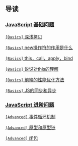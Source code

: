 ## 导读
### [JavaScript 基础问题](/FrontEnd/Basic/)
[`[Basics]` 深浅拷贝](FrontEnd/Basic/copy.md)

[`[Basics]` new操作符的作用是什么](FrontEnd/Basic/new.md)

[`[Basics]` this，call，apply，bind](FrontEnd/Basic/thiscall.md)

[`[Basics]` 说说对this的理解](FrontEnd/Basic/this.md)

[`[Basics]` 前端的性能优化方法](FrontEnd/Basic/optimize.md)

[`[Basics]` JS的同步和异步](FrontEnd/Basic/collection.md)
### [JavaScript 进阶问题](/FrontEnd/Advanced/)
[`[Advanced]` 事件循环机制](FrontEnd/closure.md)

[`[Advanced]` 原型和原型链](FrontEnd/prototype.md)

[`[Advanced]` 闭包](FrontEnd/bibao.md)